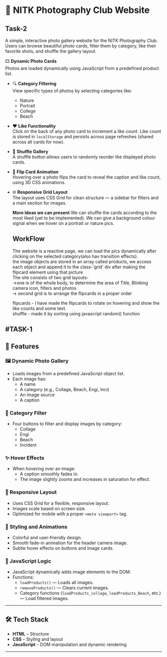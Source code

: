 # 📸 NITK Photography Club Website

## Task-2

A simple, interactive photo gallery website for the NITK Photography Club. Users can browse beautiful photo cards, filter them by category, like their favorite shots, and shuffle the gallery layout.

🎞️ **Dynamic Photo Cards**  
  Photos are loaded dynamically using JavaScript from a predefined product list.

- 🔍 **Category Filtering**  
  View specific types of photos by selecting categories like:
  - Nature
  - Portrait
  - College
  - Beach

- ❤️ **Like Functionality**  
  Click on the back of any photo card to increment a like count. Like count is stored in `localStorage` and persists across page refreshes (shared across all cards for now).

- 🔀 **Shuffle Gallery**  
  A shuffle button allows users to randomly reorder the displayed photo cards.

- 🔁 **Flip Card Animation**  
  Hovering over a photo flips the card to reveal the caption and like count, using 3D CSS animations.

- 🌐 **Responsive Grid Layout**  
  The layout uses CSS Grid for clean structure — a sidebar for filters and a main section for images.

  **More Ideas we can present**
  We can shuffle the cards according to the most liked (yet to be implemented).
  We can give a background colour signal when we hover on a portrait or nature pics.

  ## WorkFlow
  The website is a reactive page, we can load the pics dynamically after clicking on the selected category(also hav transition effects).<br>
  the image objects are stored in an array called products, we access each object and append it to the class-'grid' div after making the flipcard element using that picture<br>
  The site consists of two grid layouts-<br>
  ->one is of the whole body, to determine the area of Title, Blinking camera icon, filters and photos<br>
  -> second grid is to arrange the flipcards in a proper order<br>

  flipcards - I have made the flipcards to rotate on hovering and show the like counts and some text.<br>
  shuffle - made it by sorting using javascript random() function<br>



#TASK-1
---

## 🌟 Features

### 🖼️ Dynamic Photo Gallery
- Loads images from a predefined JavaScript object list.
- Each image has:
  - A name
  - A category (e.g., Collage, Beach, Engi, Inci)
  - An image source
  - A caption

### 🔘 Category Filter
- Four buttons to filter and display images by category:
  - Collage
  - Engi
  - Beach
  - Incident

### ✨ Hover Effects
- When hovering over an image:
  - A caption smoothly fades in.
  - The image slightly zooms and increases in saturation for effect.

### 📱 Responsive Layout
- Uses CSS Grid for a flexible, responsive layout.
- Images scale based on screen size.
- Optimized for mobile with a proper `<meta viewport>` tag.

### 🎨 Styling and Animations
- Colorful and user-friendly design.
- Smooth fade-in animation for the header camera image.
- Subtle hover effects on buttons and image cards.

### 🧠 JavaScript Logic
- JavaScript dynamically adds image elements to the DOM.
- Functions:
  - `loadProducts()` — Loads all images.
  - `removeProducts()` — Clears current images.
  - Category functions (`loadProducts_collage`, `loadProducts_Beach`, etc.) — Load filtered images.

---

## 🛠️ Tech Stack

- **HTML** – Structure
- **CSS** – Styling and layout
- **JavaScript** – DOM manipulation and dynamic rendering

---


